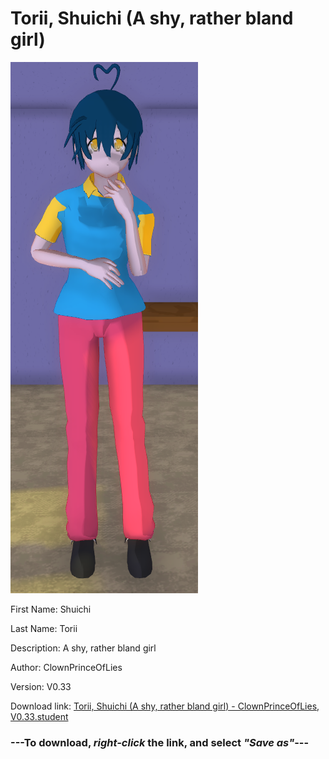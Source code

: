 # Torii, Shuichi (A shy, rather bland girl)

<img src = "https://raw.githubusercontent.com/Arbiter1223/Daigaku-Gurashi-Custom-Students/master/Students/Files/Torii%2C%20Shuichi%20(A%20shy%2C%20rather%20bland%20girl).png">

First Name: Shuichi

Last Name: Torii

Description: A shy, rather bland girl

Author: ClownPrinceOfLies

Version: V0.33

Download link: <a href="https://raw.githubusercontent.com/Arbiter1223/Daigaku-Gurashi-Custom-Students/master/Students/Files/Torii%2C%20Shuichi%20(A%20shy%2C%20rather%20bland%20girl)%20-%20ClownPrinceOfLies%2C%20V0.33.student">Torii, Shuichi (A shy, rather bland girl) - ClownPrinceOfLies, V0.33.student</a>

### ---**To download, _right-click_ the link, and select _"Save as"_**---
